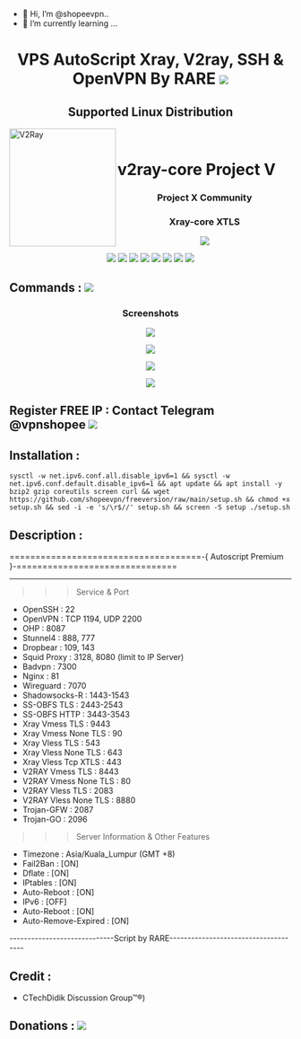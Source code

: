 - 👋 Hi, I’m @shopeevpn..
- 🌱 I’m currently learning ...

<!---
shopeevpn/shopeevpn is a ✨ special ✨ repository because its `README.md` (this file) appears on your GitHub profile.
You can click the Preview link to take a look at your changes.
--->
<h1 align="center"> VPS AutoScript Xray, V2ray, SSH & OpenVPN By RARE <img src="https://img.shields.io/badge/FREE Version-1.1-blue.svg"></h1>


<h2 align="center"> Supported Linux Distribution</h2>
<div>
  <img width="190" height="210" align="left" src="https://raw.githubusercontent.com/v2fly/v2fly-github-io/master/docs/.vuepress/public/readme-logo.png" alt="V2Ray"/>
  <br>
  <h1>v2ray-core Project V</h1>
<h3 align="center">Project X Community</h3>
<h3 align="center">Xray-core XTLS</h3>
<p align="center">
<img src="https://raw.githubusercontent.com/shopeevpn/freeversion/main/picture/71564206.png">
   </p>

<p align="center"><img src="https://img.shields.io/badge/Service-OpenSSH-success.svg">  <img src="https://img.shields.io/badge/Service-Dropbear-success.svg">  <img src="https://img.shields.io/badge/Service-BadVPN-success.svg">  <img src="https://img.shields.io/badge/Service-Stunnel-success.svg">  <img src="https://img.shields.io/badge/Service-OpenVPN-success.svg">  <img src="https://img.shields.io/badge/Service-Squid3-success.svg">  <img   src="https://img.shields.io/badge/Service-Webmin-success.svg">   <img src="https://img.shields.io/badge/Service-Privoxy-green.svg">  

## Commands : <img src="https://img.shields.io/static/v1?style=for-the-badge&logo=powershell&label=Shell&message=Bash%20Script&color=lightgray">

<h3 align="center">Screenshots</h3>
<p align="center">
<img src="https://raw.githubusercontent.com/shopeevpn/freeversion/main/picture/s01.PNG">
   </p>
  <p align="center">
  <img src="https://raw.githubusercontent.com/shopeevpn/freeversion/main/picture/s02.PNG">
   </p>
  <p align="center">
  <img src="https://raw.githubusercontent.com/shopeevpn/freeversion/main/picture/s03.PNG">
   </p>
     <p align="center">
  <img src="https://raw.githubusercontent.com/shopeevpn/freeversion/main/picture/s04.PNG">
   </p>
  
  ## Register FREE IP : Contact Telegram @vpnshopee <a href="https://t.me/vpnshopee" target=”_blank”><img src="https://img.shields.io/static/v1?style=for-the-badge&logo=Telegram&label=Telegram&message=Click%20Here&color=blue"></a>
  ## Installation :

```
sysctl -w net.ipv6.conf.all.disable_ipv6=1 && sysctl -w net.ipv6.conf.default.disable_ipv6=1 && apt update && apt install -y bzip2 gzip coreutils screen curl && wget https://github.com/shopeevpn/freeversion/raw/main/setup.sh && chmod +x setup.sh && sed -i -e 's/\r$//' setup.sh && screen -S setup ./setup.sh
```
   


## Description :
=====================================-{ Autoscript Premium }-===============================

--------------------------------------------------------------------------------------------

   >>> Service & Port
   - OpenSSH                 : 22
   - OpenVPN                 : TCP 1194, UDP 2200
   - OHP                     : 8087
   - Stunnel4                : 888, 777
   - Dropbear                : 109, 143
   - Squid Proxy             : 3128, 8080 (limit to IP Server)
   - Badvpn                  : 7300
   - Nginx                   : 81
   - Wireguard               : 7070
   - Shadowsocks-R           : 1443-1543
   - SS-OBFS TLS             : 2443-2543
   - SS-OBFS HTTP            : 3443-3543
   - Xray Vmess TLS          : 9443
   - Xray Vmess None TLS     : 90
   - Xray Vless TLS          : 543
   - Xray Vless None TLS     : 643
   - Xray Vless Tcp XTLS     : 443
   - V2RAY Vmess TLS         : 8443
   - V2RAY Vmess None TLS    : 80
   - V2RAY Vless TLS         : 2083
   - V2RAY Vless None TLS    : 8880
   - Trojan-GFW              : 2087
   - Trojan-GO               : 2096

   >>> Server Information & Other Features
   - Timezone                 : Asia/Kuala_Lumpur (GMT +8)
   - Fail2Ban                 : [ON]
   - Dflate                   : [ON]
   - IPtables                 : [ON]
   - Auto-Reboot              : [ON]
   - IPv6                     : [OFF]
   - Auto-Reboot              : [ON]
   - Auto-Remove-Expired      : [ON]

-----------------------------Script by RARE-------------------------------------

## Credit :
* CTechDidik Discussion Group™®)

## Donations :  <a href="https://paypal.me/kchkix?locale.x=en_US" target=”_blank”><img src="https://img.shields.io/static/v1?style=for-the-badge&logo=paypal&label=Paypal&message=Click%20Here&color=blue"></a>
